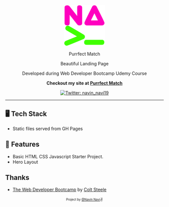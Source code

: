 <p align="center">
  <a href="https://navin-navi.github.io">
    <img alt="Navin | Logo" src="https://raw.githubusercontent.com/navin-navi/navin-navi.github.io/dev/static/logo.png" width="130" />
  </a>
</p>

<p align="center">
  Purrfect Match
</p>

<p align="center">
  Beautiful Landing Page
</p>

<p align="center">
  Developed during Web Developer Bootcamp Udemy Course
</p>

<p align="center">
  <strong>
  Checkout my site at <a href="https://navin-navi.github.io/purrfect-match/">Purrfect Match</a>
  </strong>
</p>

<p align="center">
  <a href="https://twitter.com/navin_navi19">
    <img alt="Twitter: navin_navi19" src="https://img.shields.io/twitter/follow/navin_navi19.svg?style=social" target="_blank" />
  </a>
</p>

---

## 🖥 Tech Stack

- Static files served from GH Pages

## 🚀 Features

- Basic HTML CSS Javascript Starter Project.
- Hero Layout

## Thanks

- [The Web Developer Bootcamp](https://www.udemy.com/the-web-developer-bootcamp/) by [Colt Steele](https://www.udemy.com/user/coltsteele/)

<div align="center">

<sub><sup>Project by <a href="https://github.com/navin-navi"> @Navin Navi</a></sup></sub><small>✌</small>

</div>
